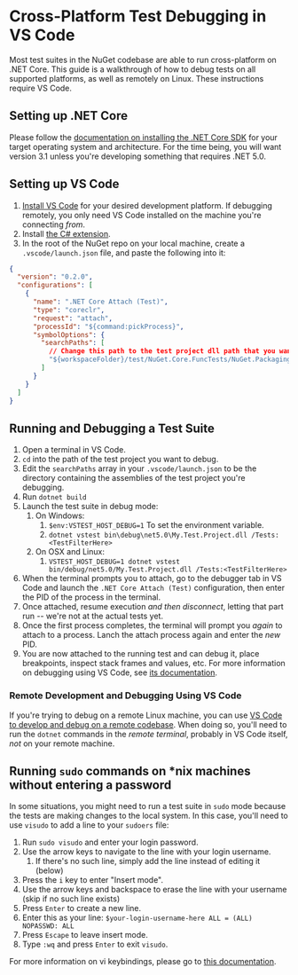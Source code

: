 # Cross-Platform Test Debugging in VS Code

Most test suites in the NuGet codebase are able to run cross-platform on .NET Core. This guide is a walkthrough of how to debug tests on all supported platforms, as well as remotely on Linux. These instructions require VS Code.

## Setting up .NET Core

Please follow the [documentation on installing the .NET Core SDK](https://docs.microsoft.com/en-us/dotnet/core/install/sdk?pivots=os-windows) for your target operating system and architecture. For the time being, you will want version 3.1 unless you're developing something that requires .NET 5.0.

## Setting up VS Code

1. [Install VS Code](https://code.visualstudio.com/) for your desired development platform. If debugging remotely, you only need VS Code installed on the machine you're connecting _from_.
1. Install [the C# extension](https://marketplace.visualstudio.com/items?itemName=ms-dotnettools.csharp).
1. In the root of the NuGet repo on your local machine, create a `.vscode/launch.json` file, and paste the following into it:

```json
{
  "version": "0.2.0",
  "configurations": [
    {
      "name": ".NET Core Attach (Test)",
      "type": "coreclr",
      "request": "attach",
      "processId": "${command:pickProcess}",
      "symbolOptions": {
        "searchPaths": [
          // Change this path to the test project dll path that you want to debug, and add any additional search paths.
          "${workspaceFolder}/test/NuGet.Core.FuncTests/NuGet.Packaging.FuncTest/bin/Debug/net5.0"
        ]
      }
    }
  ]
}
```

## Running and Debugging a Test Suite

1. Open a terminal in VS Code.
1. `cd` into the path of the test project you want to debug.
1. Edit the `searchPaths` array in your `.vscode/launch.json` to be the directory containing the assemblies of the test project you're debugging.
1. Run `dotnet build`
1. Launch the test suite in debug mode:
   1. On Windows:
      1. `$env:VSTEST_HOST_DEBUG=1` To set the environment variable.
      1. `dotnet vstest bin\debug\net5.0\My.Test.Project.dll /Tests:<TestFilterHere>`
   1. On OSX and Linux:
      1. `VSTEST_HOST_DEBUG=1 dotnet vstest bin/debug/net5.0/My.Test.Project.dll /Tests:<TestFilterHere>`
1. When the terminal prompts you to attach, go to the debugger tab in VS Code and launch the `.NET Core Attach (Test)` configuration, then enter the PID of the process in the terminal.
1. Once attached, resume execution _and then disconnect_, letting that part run -- we're not at the actual tests yet.
1. Once the first process completes, the terminal will prompt you _again_ to attach to a process. Lanch the attach process again and enter the _new_ PID.
1. You are now attached to the running test and can debug it, place breakpoints, inspect stack frames and values, etc. For more information on debugging using VS Code, see [its documentation](https://code.visualstudio.com/Docs/editor/debugging).

### Remote Development and Debugging Using VS Code

If you're trying to debug on a remote Linux machine, you can use [VS Code to develop and debug on a remote codebase](). When doing so, you'll need to run the `dotnet` commands in the _remote terminal_, probably in VS Code itself, _not_ on your remote machine.

## Running `sudo` commands on \*nix machines without entering a password

In some situations, you might need to run a test suite in `sudo` mode because the tests are making changes to the local system. In this case, you'll need to use `visudo` to add a line to your `sudoers` file:

1. Run `sudo visudo` and enter your login password.
1. Use the arrow keys to navigate to the line with your login username.
   1. If there's no such line, simply add the line instead of editing it (below)
1. Press the `i` key to enter "Insert mode".
1. Use the arrow keys and backspace to erase the line with your username (skip if no such line exists)
1. Press `Enter` to create a new line.
1. Enter this as your line: `$your-login-username-here ALL = (ALL) NOPASSWD: ALL`
1. Press `Escape` to leave insert mode.
1. Type `:wq` and press `Enter` to exit `visudo`.

For more information on vi keybindings, please go to [this documentation](https://www.linux.com/training-tutorials/vim-101-beginners-guide-vim/).
